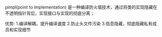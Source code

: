 pimpl(point to implementation) 是一种编译防火墙技术，通过将类的实现隐藏在不透明指针背后，实现接口与实现的彻底分离；

优势:
1.编译解耦，提升编译速度
2.防止头文件污染
3.信息隐藏，彻底隐藏私有成员和实现细节